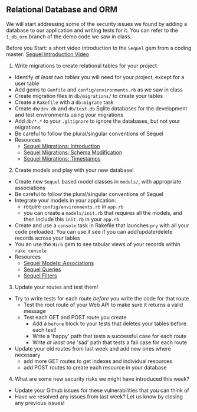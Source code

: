 ## Relational Database and ORM

We will start addressing some of the security issues we found by adding a database to our application and writing tests for it. You can refer to the `1_db_orm` branch of the demo code we saw in class.

Before you Start: a short video introduction to the `Sequel` gem from a coding master:
[Sequel Introduction Video](https://www.rubytapas.com/2014/02/20/episode-179-sequel/)

1. Write migrations to create relational tables for your project
  - Identify *at least two tables* you will need for your project, except for a user table
  - Add gems to `Gemfile` and `config/environments.rb` as we saw in class
  - Create migration files in `db/migrations/` to create your tables
  - Create a `Rakefile` with a `db:migrate` task
  - Create `db/dev.db` and `db/test.db` Sqlite databases for the development and test environments using your migrations
  - Add `db/*.*` to your `.gitignore` to ignore the databases, but not your migrations
  - Be careful to follow the plural/singular conventions of Sequel
  - Resources
    - [Sequel Migrations: Introduction](http://sequel.jeremyevans.net/rdoc/files/doc/migration_rdoc.html)
    - [Sequel Migrations: Schema Modification](http://sequel.jeremyevans.net/rdoc/files/doc/schema_modification_rdoc.html)
    - [Sequel Migrations: Timestamps](http://sequel.jeremyevans.net/rdoc-plugins/classes/Sequel/Plugins/Timestamps.html)
2. Create models and play with your new database!
  - Create new `Sequel` based model classes in `models/`, with appropriate associations
  - Be careful to follow the plural/singular conventions of Sequel
  - Integrate your models in your application:
    - require `config/environments.rb` in `app.rb`
    - you can create a `models/init.rb` that requires all the models, and then include this `init.rb` in your `app.rb`
  - Create and use a `console` task in Rakefile that launches `pry` with all your code preloaded. You can use it see if you can add/update/delete records across your tables
  - You an use the `Hirb` gem to see tabular views of your records within `rake console`
  - Resources
    - [Sequel Models: Associations](http://sequel.jeremyevans.net/rdoc/files/doc/association_basics_rdoc.html)
    - [Sequel Queries](http://sequel.jeremyevans.net/rdoc/files/doc/querying_rdoc.html)
    - [Sequel Filters](http://sequel.jeremyevans.net/rdoc/files/doc/dataset_filtering_rdoc.html)
3. Update your routes and test them!
  - Try to write tests for each route *before* you write the code for that route
    - Test the root route of your Web API to make sure it returns a valid message
    - Test each GET and POST route you create
      - Add a `before` block to your tests that deletes your tables before each test!
      - Write a 'happy' path that tests a successful case for each route
      - Write *at least one* 'sad' path that tests a fail case for each route
  - Update your old routes from last week and add new ones where necessary
    - add more GET routes to get indexes and individual resources
    - add POST routes to create each resource in your database
4. What are some new security risks we might have introduced this week?
  - Update your Github issues for these vulnerabilities that you can think of
  - Have we resolved any issues from last week? Let us know by closing any previous issues!
